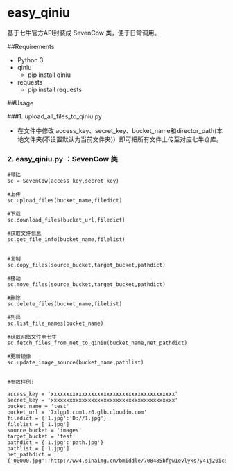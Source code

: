 # easy_qiniu

基于七牛官方API封装成 SevenCow 类，便于日常调用。

##Requirements

- Python 3
- qiniu
	- pip install qiniu
- requests
	- pip install requests 



##Usage

###1. upload_all_files_to_qiniu.py

- 在文件中修改 access_key、secret_key、bucket_name和director_path(本地文件夹(不设置默认为当前文件夹)）即可把所有文件上传至对应七牛仓库。




### 2. easy_qiniu.py ：SevenCow 类

	#登陆
	sc = SevenCow(access_key,secret_key)
	
	#上传
	sc.upload_files(bucket_name,filedict)
	
	#下载
	sc.download_files(bucket_url,filedict)
	
	#获取文件信息
	sc.get_file_info(bucket_name,filelist)

	
	#复制
	sc.copy_files(source_bucket,target_bucket,pathdict)
	
	#移动
	sc.move_files(source_bucket,target_bucket,pathdict)
	
	#删除
	sc.delete_files(bucket_name,filelist)
	
	#列出
	sc.list_file_names(bucket_name)
	
	#获取网络文件至七牛
	sc.fetch_files_from_net_to_qiniu(bucket_name,net_pathdict)
	
	#更新镜像
	sc.update_image_source(bucket_name,pathlist)


	#参数样例:
	
	access_key = 'xxxxxxxxxxxxxxxxxxxxxxxxxxxxxxxxxxxxxxxx'
	secret_key = 'xxxxxxxxxxxxxxxxxxxxxxxxxxxxxxxxxxxxxxxx'
	bucket_name = 'test'
	bucket_url = '7xlgp1.com1.z0.glb.clouddn.com'
	filedict = {'1.jpg':'D://1.jpg'}
	filelist = ['1.jpg']
	source_bucket = 'images'
	target_bucket = 'test'
	pathdict = {'1.jpg':'path.jpg'}
	pathlist = ['1.jpg']
	net_pathdict = {'00000.jpg':'http://ww4.sinaimg.cn/bmiddle/708485bfgw1evlyks7y41j20ic5607wh.jpg'}
